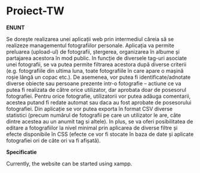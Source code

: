 # Proiect-TW

**ENUNT**

Se dorește realizarea unei aplicații web prin intermediul căreia să se realizeze managementul fotografiilor personale. Aplicația va permite preluarea (upload-ul) de fotografii, ștergerea, organizarea în albume și partajarea acestora în mod public. In funcție de diversele tag-uri asociate unei fotografii, se va putea permite filtrarea acestora după diverse criterii (e.g. fotografiile din ultima luna, toate fotografiile în care apare o mașină roșie lângă un copac etc.). De asemenea, vor putea fi identificate/adnotate diverse obiecte sau persoane prezente intr-o fotografie – actiune ce va putea fi realizata de către orice utilizator, dar aprobata doar de posesorul fotografiei. Pentru orice fotografie, utilizatorii vor putea adăuga comentarii, acestea putand fi redate automat sau daca au fost aprobate de posesorului fotografiei. Din aplicație se vor putea exporta în format CSV diverse statistici (precum numărul de fotografii pe care un utilizator le are, câte dintre acestea au un anumit tag si altele). In plus, se va oferi posibilitatea de editare a fotografiilor la nivel minimal prin aplicarea de diverse filtre și efecte disponibile în CSS (efecte ce vor fi stocate în baza de date și aplicate fotografiei ori de câte ori va fi afișată).

**Specificatie**

Currently, the website can be started using xampp.




